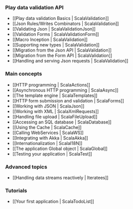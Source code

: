 ### Play data validation API

- [[Play data validation Basics | ScalaValidation]]
- [[Json Rules/Writes Combinators | ScalaValidation]]
- [[Validating Json | ScalaValidationJson]]
- [[Validation Forms | ScalaValidationForm]]
- [[Macro Inception | ScalaValidation]]
- [[Supporting new types | ScalaValidation]]
- [[Migration from the Json API | ScalaValidation]]
- [[Migration from the Form API | ScalaValidation]]
- [[Handling and serving Json requests | ScalaValidation]]

### Main concepts

- [[HTTP programming | ScalaActions]]
- [[Asynchronous HTTP programming | ScalaAsync]]
- [[The template engine | ScalaTemplates]]
- [[HTTP form submission and validation | ScalaForms]]
- [[Working with JSON | ScalaJson]]
- [[Working with XML | ScalaXmlRequests]]
- [[Handling file upload | ScalaFileUpload]]
- [[Accessing an SQL database | ScalaDatabase]]
- [[Using the Cache | ScalaCache]]
- [[Calling WebServices | ScalaWS]]
- [[Integrating with Akka | ScalaAkka]]
- [[Internationalization | ScalaI18N]]
- [[The application Global object | ScalaGlobal]]
- [[Testing your application | ScalaTest]]

### Advanced topics

- [[Handling data streams reactively | Iteratees]]

### Tutorials

- [[Your first application | ScalaTodoList]]